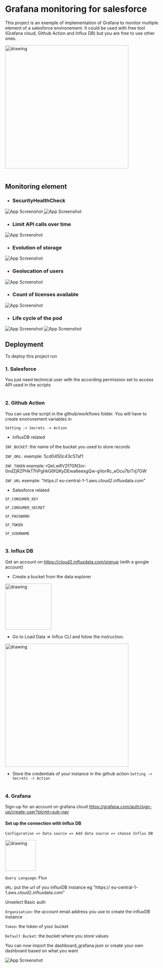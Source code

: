 
# Grafana monitoring for salesforce

This project is an exemple of implementation of Grafana to monitor multiple element of a salesforce environement. 
It could be used with free tool (Grafana cloud, Github Action and Influx DB) but you are free to use other ones.



<img src="picture/Image12.png" alt="drawing" width="400"/>
<br /><br />

## Monitoring element

- ### SecurityHealthCheck


![App Screenshot](picture/Image1.png)
![App Screenshot](picture/Image2.png)

- ### Limit API calls over time


![App Screenshot](picture/Image3.png)

- ### Evolution of storage


![App Screenshot](picture/Image4.png)

- ### Geolocation of users


![App Screenshot](picture/Image6.png)
 
- ### Count of licenses available


![App Screenshot](picture/Image7.png)

- ### Life cycle of the pod


![App Screenshot](picture/Image8.png)
![App Screenshot](picture/Image9.png)

## Deployment

To deploy this project run

### 1. Salesforce

You just need technical user with the according permission set to access API used in the scripts
<br /><br />

### 2. Github Action

You can use the script in the github/workflows folder. You will have to create environement variables in

 ``` Setting -> Secrets -> Action ```

- InfluxDB related

```INF_BUCKET```: the name of the bucket you used to store records

```INF_ORG``` : exemple: 5cd0450c43c57af1 

```INF_TOKEN``` exemple: rQeLw8V2f7GN3xr-0ndZjRZPHkT7hPghkG6fQKyDEwa6eexgQw-gVorRc_eOcu7biTiij7GW

```INF_URL``` exemple: "https:// eu-central-1-1.aws.cloud2.influxdata.com"

- Salesforce related

```SF_CONSUMER_KEY```

```SF_CONSUMER_SECRET```

```SF_PASSWORD```

```SF_TOKEN```

```SF_USERNAME```
<br /><br />

### 3. Influx DB

Get an account on https://cloud2.influxdata.com/signup (with a google account)

- Create a bucket from the data explorer

<img src="picture/Image15.png" alt="drawing" width="150"/>

- Go to Load Data => Influx CLI and folow the instruction. 

<img src="picture/Image13.png" alt="drawing" width="400"/>


- Store the credentials of your instance in the github action  ``` Setting -> Secrets -> Action ```
<br /><br />


### 4. Grafana

Sign-up for an account on grafana cloud https://grafana.com/auth/sign-up/create-user?plcmt=sub-nav

#### Set up the connection with Influx DB

```Configuration => Data source => Add data source => choose Influx DB```

<img src="picture/Image14.png" alt="drawing" width="100"/>

```Query Language```: Flux

```URL```: put the url of you influxDB instance eg "https:// eu-central-1-1.aws.cloud2.influxdata.com"

Unselect Basic auth

```Organisation```: the account email address you use to create the influxDB instance

```Token```: the token of your bucket 

```Default Bucket```: the bucket where you store values 

You can now import the dashboard_grafana.json or create your own dashboard based on what you want

![App Screenshot](picture/Image11.png)




